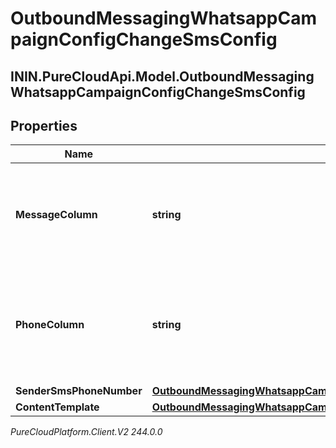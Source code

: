 # OutboundMessagingWhatsappCampaignConfigChangeSmsConfig

## ININ.PureCloudApi.Model.OutboundMessagingWhatsappCampaignConfigChangeSmsConfig

## Properties

|Name | Type | Description | Notes|
|------------ | ------------- | ------------- | -------------|
| **MessageColumn** | **string** | The Contact List column specifying the message to send to the contact. | [optional] |
| **PhoneColumn** | **string** | The Contact List column specifying the phone number to send a message to. | [optional] |
| **SenderSmsPhoneNumber** | [**OutboundMessagingWhatsappCampaignConfigChangeSmsPhoneNumberRef**](OutboundMessagingWhatsappCampaignConfigChangeSmsPhoneNumberRef) |  | [optional] |
| **ContentTemplate** | [**OutboundMessagingWhatsappCampaignConfigChangeResponseRef**](OutboundMessagingWhatsappCampaignConfigChangeResponseRef) |  | [optional] |



_PureCloudPlatform.Client.V2 244.0.0_
